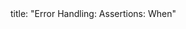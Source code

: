 <frontmatter>
title: "Error Handling: Assertions: When"
</frontmatter>

<include src="unit-inPage-asFlat.md" boilerplate />
